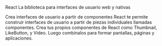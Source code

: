 React
La biblioteca para interfaces de usuario web y nativas

Crea interfaces de usuario a partir de componentes
React te permite construir interfaces de usuario a partir de piezas individuales llamadas componentes. Crea tus propios componentes de React como Thumbnail, LikeButton, y Video. Luego combínalos para formar pantallas, páginas y aplicaciones.
